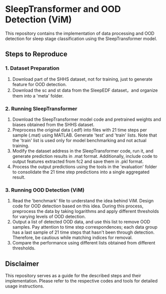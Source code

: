 # SleepTransformer and OOD Detection (ViM)

This repository contains the implementation of data processing and OOD detection for sleep stage classification using the SleepTransformer model.

## Steps to Reproduce

### 1. Dataset Preparation

1. Download part of the SHHS dataset, not for training, just to generate feature for OOD detection.
2. Download the sc and st data from the SleepEDF dataset，and organize them into a 'meta' folder.

### 2. Running SleepTransformer

1. Download the SleepTransformer model code and pretrained weights and biases obtained from the SHHS dataset.
2. Preprocess the original data (.edf) into files with 21 time steps per sample (.mat) using MATLAB. Generate 'test' and 'train' lists. Note that the 'train' list is used only for model benchmarking and not actual training.
3. Modify the dataset address in the SleepTransformer code, run it, and generate prediction results in .mat format. Additionally, include code to output features extracted from fc2 and save them in .pkl format.
4. Process the output predictions using the tools in the 'evaluation' folder to consolidate the 21 time step predictions into a single aggregated result.

### 3. Running OOD Detection (ViM)

1. Read the 'benchmark' file to understand the idea behind ViM. Design code for OOD detection based on this idea. During this process, preprocess the data by taking logarithms and apply different thresholds for varying levels of OOD detection.
2. Output a list of detected OOD data, and use this list to remove OOD samples. Pay attention to time step correspondences; each data group has a last sample of 21 time steps that hasn't been through detection. Therefore, be cautious while matching indices for removal.
3. Compare the performance using different lists obtained from different thresholds.


## Disclaimer

This repository serves as a guide for the described steps and their implementation. Please refer to the respective codes and tools for detailed usage instructions.
